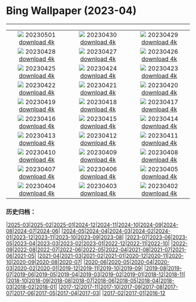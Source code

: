 # Bing Wallpaper (2023-04)
**************
| | | |
| :----: | :----: | :----: |
| ![](https://www.bing.com/th?id=OHR.SunflowerBee_DE-DE9415817741_1920x1080.jpg) 20230501 [download 4k](https://www.bing.com/th?id=OHR.SunflowerBee_DE-DE9415817741_UHD.jpg) | ![](https://www.bing.com/th?id=OHR.ExteriorPreservationHall_DE-DE8207516768_1920x1080.jpg) 20230430 [download 4k](https://www.bing.com/th?id=OHR.ExteriorPreservationHall_DE-DE8207516768_UHD.jpg) | ![](https://www.bing.com/th?id=OHR.JTNPMilkyWay_DE-DE7405272282_1920x1080.jpg) 20230429 [download 4k](https://www.bing.com/th?id=OHR.JTNPMilkyWay_DE-DE7405272282_UHD.jpg) |
| ![](https://www.bing.com/th?id=OHR.MariposaGrove_DE-DE6502000556_1920x1080.jpg) 20230428 [download 4k](https://www.bing.com/th?id=OHR.MariposaGrove_DE-DE6502000556_UHD.jpg) | ![](https://www.bing.com/th?id=OHR.SouthPadre_DE-DE5975626528_1920x1080.jpg) 20230427 [download 4k](https://www.bing.com/th?id=OHR.SouthPadre_DE-DE5975626528_UHD.jpg) | ![](https://www.bing.com/th?id=OHR.GHOAudubonDay_DE-DE4254094306_1920x1080.jpg) 20230426 [download 4k](https://www.bing.com/th?id=OHR.GHOAudubonDay_DE-DE4254094306_UHD.jpg) |
| ![](https://www.bing.com/th?id=OHR.NaturalHeritageCenter_DE-DE0230268232_1920x1080.jpg) 20230425 [download 4k](https://www.bing.com/th?id=OHR.NaturalHeritageCenter_DE-DE0230268232_UHD.jpg) | ![](https://www.bing.com/th?id=OHR.FranconianWineCellar_DE-DE9737589595_1920x1080.jpg) 20230424 [download 4k](https://www.bing.com/th?id=OHR.FranconianWineCellar_DE-DE9737589595_UHD.jpg) | ![](https://www.bing.com/th?id=OHR.StuttgartPublicLibrary_DE-DE9376836854_1920x1080.jpg) 20230423 [download 4k](https://www.bing.com/th?id=OHR.StuttgartPublicLibrary_DE-DE9376836854_UHD.jpg) |
| ![](https://www.bing.com/th?id=OHR.EarthDayFox_DE-DE8965516064_1920x1080.jpg) 20230422 [download 4k](https://www.bing.com/th?id=OHR.EarthDayFox_DE-DE8965516064_UHD.jpg) | ![](https://www.bing.com/th?id=OHR.ProcidaItaly_DE-DE8410608904_1920x1080.jpg) 20230421 [download 4k](https://www.bing.com/th?id=OHR.ProcidaItaly_DE-DE8410608904_UHD.jpg) | ![](https://www.bing.com/th?id=OHR.MossyGrottoFalls_DE-DE9162170819_1920x1080.jpg) 20230420 [download 4k](https://www.bing.com/th?id=OHR.MossyGrottoFalls_DE-DE9162170819_UHD.jpg) |
| ![](https://www.bing.com/th?id=OHR.TaiwanYuhina_DE-DE9622879308_1920x1080.jpg) 20230419 [download 4k](https://www.bing.com/th?id=OHR.TaiwanYuhina_DE-DE9622879308_UHD.jpg) | ![](https://www.bing.com/th?id=OHR.MPPUnesco_DE-DE9476422795_1920x1080.jpg) 20230418 [download 4k](https://www.bing.com/th?id=OHR.MPPUnesco_DE-DE9476422795_UHD.jpg) | ![](https://www.bing.com/th?id=OHR.OneThousandSprings_DE-DE6812123772_1920x1080.jpg) 20230417 [download 4k](https://www.bing.com/th?id=OHR.OneThousandSprings_DE-DE6812123772_UHD.jpg) |
| ![](https://www.bing.com/th?id=OHR.KiteDay_DE-DE5544963216_1920x1080.jpg) 20230416 [download 4k](https://www.bing.com/th?id=OHR.KiteDay_DE-DE5544963216_UHD.jpg) | ![](https://www.bing.com/th?id=OHR.LorenzoQuinn_DE-DE4212033838_1920x1080.jpg) 20230415 [download 4k](https://www.bing.com/th?id=OHR.LorenzoQuinn_DE-DE4212033838_UHD.jpg) | ![](https://www.bing.com/th?id=OHR.Mannheim_DE-DE1609561804_1920x1080.jpg) 20230414 [download 4k](https://www.bing.com/th?id=OHR.Mannheim_DE-DE1609561804_UHD.jpg) |
| ![](https://www.bing.com/th?id=OHR.PhloxSubulata_DE-DE3543947931_1920x1080.jpg) 20230413 [download 4k](https://www.bing.com/th?id=OHR.PhloxSubulata_DE-DE3543947931_UHD.jpg) | ![](https://www.bing.com/th?id=OHR.EuropeFromISS_DE-DE2508678174_1920x1080.jpg) 20230412 [download 4k](https://www.bing.com/th?id=OHR.EuropeFromISS_DE-DE2508678174_UHD.jpg) | ![](https://www.bing.com/th?id=OHR.Tatzlwurmbruecke_DE-DE0668402761_1920x1080.jpg) 20230411 [download 4k](https://www.bing.com/th?id=OHR.Tatzlwurmbruecke_DE-DE0668402761_UHD.jpg) |
| ![](https://www.bing.com/th?id=OHR.ElephantTwins_DE-DE7828425452_1920x1080.jpg) 20230410 [download 4k](https://www.bing.com/th?id=OHR.ElephantTwins_DE-DE7828425452_UHD.jpg) | ![](https://www.bing.com/th?id=OHR.LithuanianEggs_DE-DE6834482239_1920x1080.jpg) 20230409 [download 4k](https://www.bing.com/th?id=OHR.LithuanianEggs_DE-DE6834482239_UHD.jpg) | ![](https://www.bing.com/th?id=OHR.NIrelandGiants_DE-DE6018024245_1920x1080.jpg) 20230408 [download 4k](https://www.bing.com/th?id=OHR.NIrelandGiants_DE-DE6018024245_UHD.jpg) |
| ![](https://www.bing.com/th?id=OHR.KitsAspen_DE-DE9335178847_1920x1080.jpg) 20230407 [download 4k](https://www.bing.com/th?id=OHR.KitsAspen_DE-DE9335178847_UHD.jpg) | ![](https://www.bing.com/th?id=OHR.ArizonaPinkMoon_DE-DE9682915155_1920x1080.jpg) 20230406 [download 4k](https://www.bing.com/th?id=OHR.ArizonaPinkMoon_DE-DE9682915155_UHD.jpg) | ![](https://www.bing.com/th?id=OHR.BlackGrouseLekking_DE-DE9275715227_1920x1080.jpg) 20230405 [download 4k](https://www.bing.com/th?id=OHR.BlackGrouseLekking_DE-DE9275715227_UHD.jpg) |
| ![](https://www.bing.com/th?id=OHR.RomanBridge_DE-DE8880591809_1920x1080.jpg) 20230404 [download 4k](https://www.bing.com/th?id=OHR.RomanBridge_DE-DE8880591809_UHD.jpg) | ![](https://www.bing.com/th?id=OHR.SchleswigHolsteinHelgoland_DE-DE2968840139_1920x1080.jpg) 20230403 [download 4k](https://www.bing.com/th?id=OHR.SchleswigHolsteinHelgoland_DE-DE2968840139_UHD.jpg) | ![](https://www.bing.com/th?id=OHR.JavaBromo_DE-DE6568221020_1920x1080.jpg) 20230402 [download 4k](https://www.bing.com/th?id=OHR.JavaBromo_DE-DE6568221020_UHD.jpg) |

### 历史归档：

|[2025-03](bing/2025-03/2025-03.md)|[2025-02](bing/2025-02/2025-02.md)|[2025-01](bing/2025-01/2025-01.md)|[2024-12](bing/2024-12/2024-12.md)|[2024-11](bing/2024-11/2024-11.md)|[2024-10](bing/2024-10/2024-10.md)|[2024-09](bing/2024-09/2024-09.md)|[2024-08](bing/2024-08/2024-08.md)|[2024-07](bing/2024-07/2024-07.md)|[2024-06](bing/2024-06/2024-06.md)|
|[2024-05](bing/2024-05/2024-05.md)|[2024-04](bing/2024-04/2024-04.md)|[2024-03](bing/2024-03/2024-03.md)|[2024-02](bing/2024-02/2024-02.md)|[2024-01](bing/2024-01/2024-01.md)|[2023-12](bing/2023-12/2023-12.md)|[2023-11](bing/2023-11/2023-11.md)|[2023-10](bing/2023-10/2023-10.md)|[2023-09](bing/2023-09/2023-09.md)|[2023-08](bing/2023-08/2023-08.md)|
|[2023-07](bing/2023-07/2023-07.md)|[2023-06](bing/2023-06/2023-06.md)|[2023-05](bing/2023-05/2023-05.md)|[2023-04](bing/2023-04/2023-04.md)|[2023-03](bing/2023-03/2023-03.md)|[2023-02](bing/2023-02/2023-02.md)|[2023-01](bing/2023-01/2023-01.md)|[2022-12](bing/2022-12/2022-12.md)|[2022-11](bing/2022-11/2022-11.md)|[2022-10](bing/2022-10/2022-10.md)|
|[2022-09](bing/2022-09/2022-09.md)|[2022-08](bing/2022-08/2022-08.md)|[2022-07](bing/2022-07/2022-07.md)|[2022-06](bing/2022-06/2022-06.md)|[2022-05](bing/2022-05/2022-05.md)|[2022-04](bing/2022-04/2022-04.md)|[2021-08](bing/2021-08/2021-08.md)|[2021-07](bing/2021-07/2021-07.md)|[2021-06](bing/2021-06/2021-06.md)|[2021-05](bing/2021-05/2021-05.md)|
|[2021-04](bing/2021-04/2021-04.md)|[2021-03](bing/2021-03/2021-03.md)|[2021-02](bing/2021-02/2021-02.md)|[2021-01](bing/2021-01/2021-01.md)|[2020-12](bing/2020-12/2020-12.md)|[2020-11](bing/2020-11/2020-11.md)|[2020-10](bing/2020-10/2020-10.md)|[2020-09](bing/2020-09/2020-09.md)|[2020-08](bing/2020-08/2020-08.md)|[2020-07](bing/2020-07/2020-07.md)|
|[2020-06](bing/2020-06/2020-06.md)|[2020-05](bing/2020-05/2020-05.md)|[2020-04](bing/2020-04/2020-04.md)|[2020-03](bing/2020-03/2020-03.md)|[2020-02](bing/2020-02/2020-02.md)|[2020-01](bing/2020-01/2020-01.md)|[2019-12](bing/2019-12/2019-12.md)|[2019-11](bing/2019-11/2019-11.md)|[2019-10](bing/2019-10/2019-10.md)|[2019-09](bing/2019-09/2019-09.md)|
|[2019-08](bing/2019-08/2019-08.md)|[2019-07](bing/2019-07/2019-07.md)|[2019-06](bing/2019-06/2019-06.md)|[2019-05](bing/2019-05/2019-05.md)|[2019-04](bing/2019-04/2019-04.md)|[2019-03](bing/2019-03/2019-03.md)|[2019-02](bing/2019-02/2019-02.md)|[2019-01](bing/2019-01/2019-01.md)|[2018-12](bing/2018-12/2018-12.md)|[2018-11](bing/2018-11/2018-11.md)|
|[2018-10](bing/2018-10/2018-10.md)|[2018-09](bing/2018-09/2018-09.md)|[2018-08](bing/2018-08/2018-08.md)|[2018-07](bing/2018-07/2018-07.md)|[2018-06](bing/2018-06/2018-06.md)|[2018-05](bing/2018-05/2018-05.md)|[2018-04](bing/2018-04/2018-04.md)|[2018-03](bing/2018-03/2018-03.md)|[2018-02](bing/2018-02/2018-02.md)|[2018-01](bing/2018-01/2018-01.md)|
|[2017-12](bing/2017-12/2017-12.md)|[2017-11](bing/2017-11/2017-11.md)|[2017-10](bing/2017-10/2017-10.md)|[2017-09](bing/2017-09/2017-09.md)|[2017-08](bing/2017-08/2017-08.md)|[2017-07](bing/2017-07/2017-07.md)|[2017-06](bing/2017-06/2017-06.md)|[2017-05](bing/2017-05/2017-05.md)|[2017-04](bing/2017-04/2017-04.md)|[2017-03](bing/2017-03/2017-03.md)|
|[2017-02](bing/2017-02/2017-02.md)|[2017-01](bing/2017-01/2017-01.md)|[2016-12](bing/2016-12/2016-12.md)